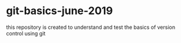 # git-basics-june-2019
this repository is created to understand and test the basics of version control using git
